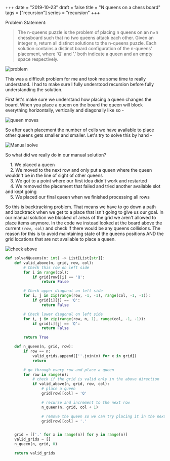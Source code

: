 +++
date = "2019-10-23"
draft = false
title = "N queens on a chess board"
tags = ["recursion"]
series = "recursion"
+++

Problem Statement:

> The n-queens puzzle is the problem of placing n queens on an n×n chessboard such that no two queens attack each other.
> Given an integer n, return all distinct solutions to the n-queens puzzle.
> Each solution contains a distinct board configuration of the n-queens' placement, where 'Q' and '.' both indicate a queen and an empty space respectively.

![problem](/images/p21/problem.png)

This was a difficult problem for me and took me some time to really understand. I had to make sure I fully understood recursion before fully understanding the solution. 

First let's make sure we understand how placing a queen changes the board. When you place a queen on the board the queen will block everything horizontally, vertically and diagonally like so - 

![queen moves](/images/p21/moves.png)

So after each placement the number of cells we have available to place other queens gets smaller and smaller. Let's try to solve this by hand - 

![Manual solve](/images/p21/manual_solve.png)

So what did we really do in our manual solution?

    1. We placed a queen    
    2. We moved to the next row and only put a queen where the queen wouldn't be in the line of sight of other queens  
    3. We got to a point where our first idea didn't work and restarted   
    4. We removed the placement that failed and tried another available slot and kept going  
    5. We placed our final queen when we finished processing all rows  

So this is backtracking problem. That means we have to go down a path and backtrack when we get to a place that isn't going to give us our goal. In our manual solution we blocked of areas of the grid we aren't allowed to place items anymore. In the code we instead looked at the board above the current `(row, col)` and check if there would be any queens collisions. The reason for this is to avoid maintaining state of the queens positions AND the grid locations that are not available to place a queen.

![check above](/images/p21/check_above.png)

```python
def solveNQueens(n: int) -> List[List[str]]:
    def valid_above(n, grid, row, col):
        # Check this row on left side 
        for i in range(col): 
            if grid[row][i] == 'Q': 
                return False

        # Check upper diagonal on left side 
        for i, j in zip(range(row, -1, -1), range(col, -1, -1)): 
            if grid[i][j] == 'Q': 
                return False

        # Check lower diagonal on left side 
        for i, j in zip(range(row, n, 1), range(col, -1, -1)): 
            if grid[i][j] == 'Q': 
                return False

        return True

    def n_queen(n, grid, row):
        if row == n:
            valid_grids.append([''.join(x) for x in grid])
            return

        # go through every row and place a queen
        for row in range(n):
            # check if the grid is valid only in the above direction
            if valid_above(n, grid, row, col):
                # place a queen
                grid[row][col] = 'Q'

                # recurse and increment to the next row
                n_queen(n, grid, col + 1)

                # remove the queen so we can try placing it in the next col
                grid[row][col] = '.'


    grid = [['.' for x in range(n)] for y in range(n)]
    valid_grids = []
    n_queen(n, grid, 0)

    return valid_grids
```
